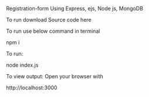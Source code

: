 Registration-form
Using Express, ejs, Node js, MongoDB

To run download Source code here

To run use below command in terminal

npm i

To run:

node index.js

To view output:
Open your browser with

http://localhost:3000

